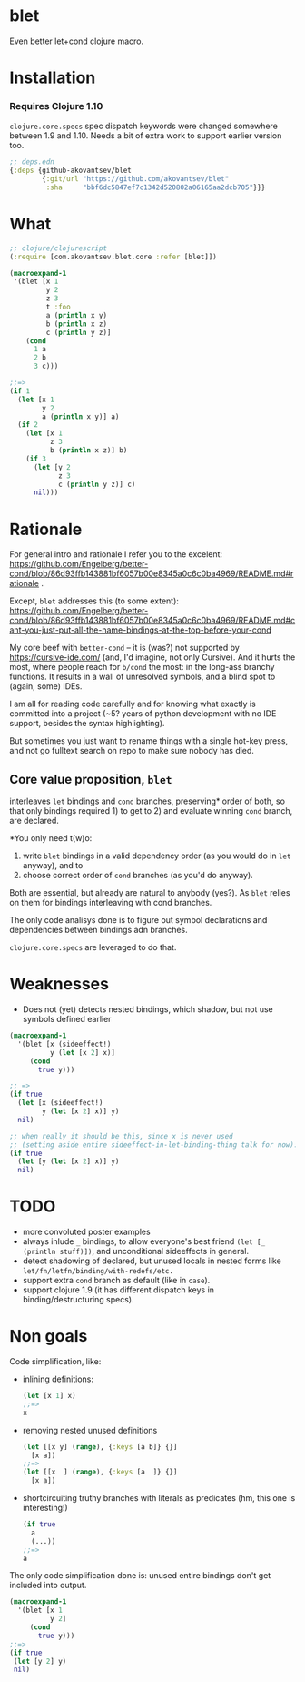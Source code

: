 # blet
Even better let+cond clojure macro.

# Installation
### Requires Clojure 1.10
`clojure.core.specs` spec dispatch keywords were changed somewhere between 1.9 and 1.10. Needs a bit of extra work to support earlier version too.

```clojure
;; deps.edn
{:deps {github-akovantsev/blet
        {:git/url "https://github.com/akovantsev/blet"
         :sha     "bbf6dc5847ef7c1342d520802a06165aa2dcb705"}}}
```


# What

```clojure
;; clojure/clojurescript
(:require [com.akovantsev.blet.core :refer [blet]])

(macroexpand-1
 '(blet [x 1
         y 2
         z 3
         t :foo
         a (println x y)
         b (println x z)
         c (println y z)]
    (cond
      1 a
      2 b
      3 c)))

;;=>
(if 1
  (let [x 1
        y 2
        a (println x y)] a)
  (if 2
    (let [x 1
          z 3
          b (println x z)] b)
    (if 3
      (let [y 2
            z 3
            c (println y z)] c)
      nil)))
```

# Rationale
For general intro and rationale I refer you to the excelent: https://github.com/Engelberg/better-cond/blob/86d93ffb143881bf6057b00e8345a0c6c0ba4969/README.md#rationale .

Except, `blet` addresses this (to some extent): https://github.com/Engelberg/better-cond/blob/86d93ffb143881bf6057b00e8345a0c6c0ba4969/README.md#cant-you-just-put-all-the-name-bindings-at-the-top-before-your-cond

My core beef with `better-cond` – it is (was?) not supported by https://cursive-ide.com/ (and, I'd imagine, not only Cursive).
And it hurts the most, where people reach for `b/cond` the most: in the long-ass branchy functions.
It results in a wall of unresolved symbols, and a blind spot to (again, some) IDEs. 

I am all for reading code carefully and for knowing what exactly is committed into a project 
(~5? years of python development with no IDE support, besides the syntax highlighting).

But sometimes you just want to rename things with a single hot-key press,
and not go fulltext search on repo to make sure nobody has died.

## Core value proposition, `blet`
 
interleaves `let` bindings and `cond` branches, preserving* order of both, so that only bindings
required 1) to get to 2) and evaluate winning `cond` branch, are declared.

*You only need t(w)o:
1) write `blet` bindings in a valid dependency order (as you would do in `let` anyway), and to
2) choose correct order of `cond` branches (as you'd do anyway).

Both are essential, but already are natural to anybody (yes?).
As `blet` relies on them for bindings interleaving with cond branches.

The only code analisys done is to figure out symbol declarations and dependencies between bindings adn branches.

`clojure.core.specs` are leveraged to do that.


# Weaknesses

- Does not (yet) detects nested bindings, which shadow, but not use symbols defined earlier
```clojure
(macroexpand-1 
  '(blet [x (sideeffect!)
          y (let [x 2] x)]
     (cond
       true y)))

;; =>
(if true 
  (let [x (sideeffect!)
        y (let [x 2] x)] y)
  nil)

;; when really it should be this, since x is never used 
;; (setting aside entire sideeffect-in-let-binding-thing talk for now):
(if true 
  (let [y (let [x 2] x)] y)
  nil)
``` 


# TODO
- more convoluted poster examples
- always inlude `_` bindings, to allow everyone's best friend `(let [_ (println stuff)])`, and unconditional sideeffects in general.
- detect shadowing of declared, but unused locals in nested forms like `let/fn/letfn/binding/with-redefs/etc.`
- support extra `cond` branch as default (like in `case`).
- support clojure 1.9 (it has different dispatch keys in binding/destructuring specs). 



# Non goals

Code simplification, like:
 - inlining definitions:
    ```clojure
    (let [x 1] x)
    ;;=>
    x
    ```
- removing nested unused definitions
    ```clojure
    (let [[x y] (range), {:keys [a b]} {}]
      [x a])
    ;;=>
    (let [[x  ] (range), {:keys [a  ]} {}]
      [x a])
    ```
- shortcircuiting truthy branches with literals as predicates (hm, this one is interesting!)
    ```clojure
    (if true 
      a
      (...))
    ;;=>
    a
    ```

The only code simplification done is: unused entire bindings don't get included into output.

```clojure
(macroexpand-1 
  '(blet [x 1
          y 2]
     (cond
       true y)))
;;=> 
(if true
 (let [y 2] y)
 nil)
```
